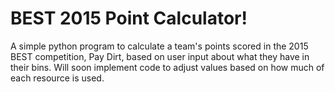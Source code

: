 # BEST 2015 Point Calculator!
A simple python program to calculate a team's points scored in the 2015 BEST competition, Pay Dirt, based on user input about what they have in their bins. Will soon implement code to adjust values based on how much of each resource is used.
